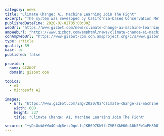 ```yaml
---
category: news
title: "Climate Change: AI, Machine Learning Join The Fight"
excerpt: "The system was developed by California-based Conservation Metrics and uses AI and ML. The system can identify the low-frequency rumbling sounds made by elephants to communicate with each other amid sounds made by other animals. Microsoft's Azure solutions are enabled by Conservation Metrics to process months of sound data in a few weeks."
publishedDateTime: 2020-02-02T05:00:00Z
webUrl: "https://www.gizbot.com/news/climate-change-ai-machine-learning-join-the-fight-065413.html"
ampWebUrl: "https://www.gizbot.com/amphtml/news/climate-change-ai-machine-learning-join-the-fight-065413.html"
cdnAmpWebUrl: "https://www-gizbot-com.cdn.ampproject.org/c/s/www.gizbot.com/amphtml/news/climate-change-ai-machine-learning-join-the-fight-065413.html"
type: article
quality: 59
heat: 59
published: false

provider:
  name: GIZBOT
  domain: gizbot.com

topics:
  - AI
  - Microsoft AI

images:
  - url: "https://www.gizbot.com/img/2020/02/climate-change-ai-machine-learning-join-the-fight-1580540368.jpg"
    width: 600
    height: 337
    title: "Climate Change: AI, Machine Learning Join The Fight"

secured: "+yDsGu6A+Wo4Ondg8etzDqnLtqJKB697KW6fsZVB5XkH6GeA6bSPvGoPH80U1MznnBG2ly5a9Rg/JvujYAtEteaX4ecDZu5wuiF56ndCMgNtHnFFbNW4aOJ0TwYlS6CYeKMv1dYzydZgVnJcHfQDPMRqEzR7hhJ6ZnCZTOmvSamMzAHt4fOkWazzNq7DifRfaZKG4X3kOm7w0n3KH7GzCOApeZVkUKRBu01z9ukS0fj/lIGE/wV0FPoFsjT9iiDJoZ7+T1oYzKeS4XkOD82w+wC5FM1XPg9T1C4s0IQ69HidXy+qNhGeHesbHcasKK9wI4P8ZlrMcak+XRyp8qVh0w+DaxhWs3RDrrHkFNaNq/4ADwY3jMHl/y7y6iUEe/IzDRlYT0T/A6HLhVYVFxokch4nGP3PFMKXe+SzKF/ujnmcz7ZpIv8khBMhsUmhLgQm22BMVmoNoEv2FXWK+R/dYr+pIKsfkztY7O1IMHjMdYA=;iVZ2K3IxnI3uWRgek5xxIQ=="
---
```


